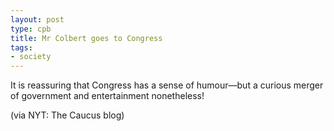 ```yaml
---
layout: post
type: cpb
title: Mr Colbert goes to Congress
tags:
- society
---
```

It is reassuring that Congress has a sense of humour—but a curious merger of government and entertainment nonetheless!

(via NYT: The Caucus blog)
